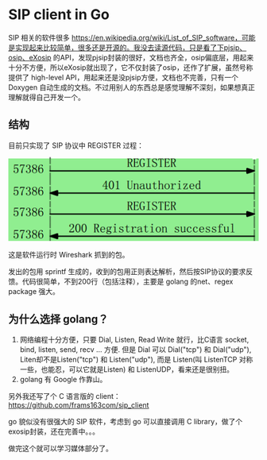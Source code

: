# SIP client in Go

SIP 相关的软件很多 https://en.wikipedia.org/wiki/List_of_SIP_software，可能是实现起来比较简单，很多还是开源的。我没去读源代码，只是看了下pjsip、osip、eXosip 的API，发现pjsip封装的很好，文档也齐全，osip偏底层，用起来十分不方便，所以eXosip就出现了，它不仅封装了osip，还作了扩展，虽然号称提供了 high-level API，用起来还是没pjsip方便，文档也不完善，只有一个 Doxygen 自动生成的文档。不过用别人的东西总是感觉理解不深刻，如果想真正理解就得自己开发一个。

## 结构

目前只实现了 SIP 协议中 REGISTER 过程：

![wireshark](reg.png)

这是软件运行时 Wireshark 抓到的包。

发出的包用 sprintf 生成的，收到的包用正则表达解析，然后按SIP协议的要求反馈。代码很简单，不到200行（包括注释），主要是 golang 的net、regex package 强大。

## 为什么选择 golang？

1. 网络编程十分方便，只要 Dial, Listen, Read Write 就行，比C语言 socket, bind, listen, send, recv ... 方便. 但是 Dial 可以 Dial("tcp") 和 Dial("udp"), Liten却不是Listen("tcp") 和 Listen("udp"), 而是 Listen(叫 ListenTCP 对称一些，也能忍，可以它就是Listen) 和 ListenUDP，看来还是很别扭。
2. golang 有 Google 作靠山。

另外我还写了个 C 语言版的 client：
https://github.com/frams163com/sip_client

go 貌似没有很强大的 SIP 软件，考虑到 go 可以直接调用 C library，做了个exosip封装，还在完善中。。。


做完这个就可以学习媒体部分了。
 
